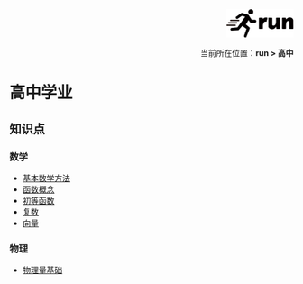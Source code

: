 <div align="right"><a href="https://github.com/YuXiang187/run"><img src="./assets/run_logo.svg" alt="SVG Image" height="50"></a></div>
<p align="right">当前所在位置：<strong>run > 高中</strong></p>

# 高中学业

## 知识点

### 数学

* [基本数学方法](数学-基本数学方法.md)
* [函数概念](数学-函数概念.md)
* [初等函数](数学-初等函数.md)
* [复数](数学-复数.md)
* [向量](数学-向量.md)

### 物理

* [物理量基础](物理-物理量基础.md)